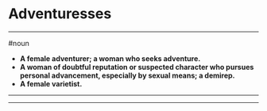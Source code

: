 # Adventuresses
---
#noun
- **A female adventurer; a woman who seeks adventure.**
- **A woman of doubtful reputation or suspected character who pursues personal advancement, especially by sexual means; a demirep.**
- **A female varietist.**
---
---
